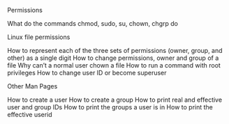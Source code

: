 Permissions

What do the commands chmod, sudo, su, chown, chgrp do

Linux file permissions

How to represent each of the three sets of permissions (owner, group, and other) as a single digit
How to change permissions, owner and group of a file
Why can’t a normal user chown a file
How to run a command with root privileges
How to change user ID or become superuser


Other Man Pages


How to create a user
How to create a group
How to print real and effective user and group IDs
How to print the groups a user is in
How to print the effective userid
